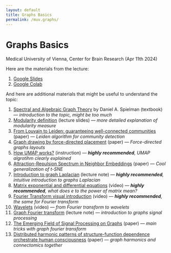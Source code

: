 ```yaml
---
layout: default
title: Graphs Basics
permalink: /muv.graphs/
---
```

# **Graphs Basics**
Medical University of Vienna, Center for Brain Research (Apr 11th 2024)

Here are the materials from the lecture:
1. [Google Slides](https://docs.google.com/presentation/d/1qRprheu32Q7HcP47b_CoCRuJFEzRNRXdBBBfSTIEVaQ/edit?usp=sharing)
2. [Google Colab](https://colab.research.google.com/drive/1Mc-rjOOvkxzje6HrCta3Mj8akHAf0SxI?usp=sharing)

And here are additional materials that might be useful to understand the topic:
1. [Spectral and Algebraic Graph Theory](http://cs-www.cs.yale.edu/homes/spielman/sagt/sagt.pdf) by Daniel A. Spielman (textbook) — *introduction to the topic, might be too much*
2. [Modularity definition](https://www.cs.cmu.edu/~ckingsf/bioinfo-lectures/modularity.pdf) (lecture slides) — *more detailed explanation of modularity measure*
3. [From Louvain to Leiden: guaranteeing well-connected communities](https://www.nature.com/articles/s41598-019-41695-z) (paper) — *Leiden algorithm for community detection*
4. [Graph drawing by force-directed placement](https://onlinelibrary.wiley.com/doi/10.1002/spe.4380211102) (paper) — *Force-directed graphs layouts*
5. [How UMAP works?](https://umap-learn.readthedocs.io/en/latest/how_umap_works.html) (instruction) — ***highly recommended**, UMAP algrotihm clearly explained*
6. [Attraction-Repulsion Spectrum in Neighbor Embeddings](https://jmlr.org/papers/volume23/21-0055/21-0055.pdf) (paper) — *Cool generalization of t-SNE*
7. [Introduction to graph Laplacian](https://www.stat.cmu.edu/~cshalizi/networks/16-1/lectures/13/lecture-13.pdf) (lecture note) — ***highly recommended**, intuitive introduction to graphs Laplacian*
8. [Matrix exponential and differential equations](https://www.youtube.com/watch?v=O85OWBJ2ayo) (video) — ***highly recommended**, what does e to the power of matrix mean?*
9. [Fourier Transform visual introduction](https://www.youtube.com/watch?v=spUNpyF58BY) (video) — ***highly recommended**, the same for Fourier transform*
10. [Wavelets](https://www.youtube.com/watch?v=jnxqHcObNK4) (video) — *from Fourier transform to wavelets*
11. [Graph Fourier transform](https://matthewhirn.files.wordpress.com/2021/02/cmse890_spring2021_lecture12.pdf) (lecture note) — *introduction to graphs signal processing*
12. [The Emerging Field of Signal Processing on Graphs](https://arxiv.org/pdf/1211.0053.pdf) (paper) — *main tricks with graph fourier transform*
13. [Distributed harmonic patterns of structure-function dependence orchestrate human consciousness](https://www.nature.com/articles/s42003-023-04474-1) (paper) — *graph harmonics and connectomics together*
